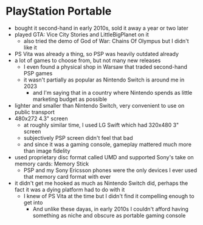 # PlayStation Portable

- bought it second-hand in early 2010s, sold it away a year or two later
- played GTA: Vice City Stories and LittleBigPlanet on it
  - also tried the demo of God of War: Chains Of Olympus but I didn't like it
- PS Vita was already a thing, so PSP was heavily outdated already
- a lot of games to choose from, but not many new releases
  - I even found a physical shop in Warsaw that traded second-hand PSP games
  - it wasn't partially as popular as Nintendo Switch is around me in 2023
    - and I'm saying that in a country where Nintendo spends as little marketing budget as possible
- lighter and smaller than Nintendo Switch, very convenient to use on public transport
- 480x272 4.3" screen
  - at roughly similar time, I used LG Swift which had 320x480 3" screen
  - subjectively PSP screen didn't feel that bad
  - and since it was a gaming console, gameplay mattered much more than image fidelity
- used proprietary disc format called UMD and supported Sony's take on memory cards: Memory Stick
  - PSP and my Sony Ericsson phones were the only devices I ever used that memory card format with ever
- it didn't get me hooked as much as Nintendo Switch did, perhaps the fact it was a dying platform had to do with it
  - I knew of PS Vita at the time but I didn't find it compelling enough to get into
    - And unlike these dayas, in early 2010s I couldn't afford having something as niche and obscure as portable gaming console
